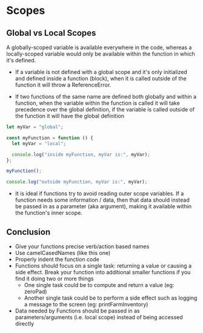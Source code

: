 # Scopes

## Global vs Local Scopes

A globally-scoped variable is available everywhere in the code, whereas a locally-scoped variable would only be available within the function in which it's defined.

- If a variable is not defined with a global scope and it's only initialized and defined inside a function (block), when it is called outside of the function it will throw a ReferenceError.

- If two functions of the same name are defined both globally and within a function, when the variable within the function is called it will take precedence over the global definition, if the variable is called outside of the function it will have the global definition

```javascript
let myVar = "global";

const myFunction = function () {
  let myVar = "local";

  console.log("inside myFunction, myVar is:", myVar);
};

myFunction();

console.log("outside myFunction, myVar is:", myVar);
```

- It is ideal if functions try to avoid reading outer scope variables. If a function needs some information / data, then that data should instead be passed in as a parameter (aka argument), making it available within the function's inner scope.

## Conclusion

- Give your functions precise verb/action based names
- Use camelCasedNames (like this one)
- Properly indent the function code
- Functions should focus on a single task: returning a value or causing a side effect. Break your function into additional smaller functions if you find it doing two or more things
  - One single task could be to compute and return a value (eg: zeroPad)
  - Another single task could be to perform a side effect such as logging a message to the screen (eg: printFarmInventory)
- Data needed by Functions should be passed in as parameters/arguments (i.e. local scope) instead of being accessed directly
